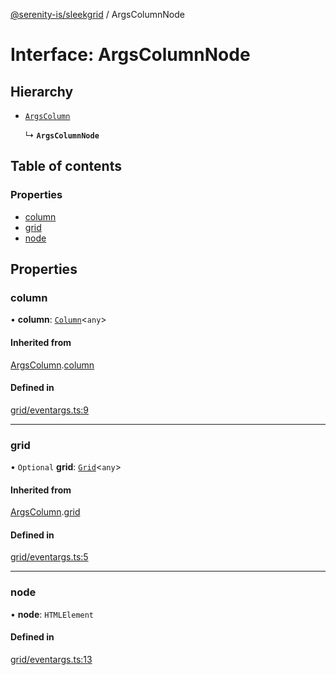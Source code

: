 [@serenity-is/sleekgrid](../README.md) / ArgsColumnNode

# Interface: ArgsColumnNode

## Hierarchy

- [`ArgsColumn`](ArgsColumn.md)

  ↳ **`ArgsColumnNode`**

## Table of contents

### Properties

- [column](ArgsColumnNode.md#column)
- [grid](ArgsColumnNode.md#grid)
- [node](ArgsColumnNode.md#node)

## Properties

### column

• **column**: [`Column`](Column.md)<`any`\>

#### Inherited from

[ArgsColumn](ArgsColumn.md).[column](ArgsColumn.md#column)

#### Defined in

[grid/eventargs.ts:9](https://github.com/serenity-is/sleekgrid/blob/master/src/grid/eventargs.ts#line&#x3D;9)

___

### grid

• `Optional` **grid**: [`Grid`](../classes/Grid.md)<`any`\>

#### Inherited from

[ArgsColumn](ArgsColumn.md).[grid](ArgsColumn.md#grid)

#### Defined in

[grid/eventargs.ts:5](https://github.com/serenity-is/sleekgrid/blob/master/src/grid/eventargs.ts#line&#x3D;5)

___

### node

• **node**: `HTMLElement`

#### Defined in

[grid/eventargs.ts:13](https://github.com/serenity-is/sleekgrid/blob/master/src/grid/eventargs.ts#line&#x3D;13)
